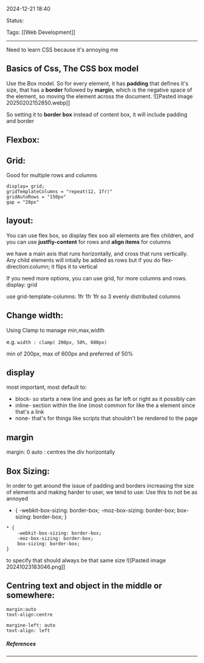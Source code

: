 2024-12-21 18:40

Status:

Tags: [[Web Development]]

---
Need to learn CSS because it's annoying me

Basics of Css, The CSS box model
--

Use the Box model. So for every element, it has **padding** that defines it's size, that has a **border** followed by **margin**, which is the negative space of the element, so moving the element across the document.
![[Pasted image 20250202152850.webp]]

So setting it to **border box** instead of content box, it will include padding and border


Flexbox:
--

Grid:
--

Good for multiple rows and columns 

```
display= grid;
gridTemplateColumns = "repeat(12, 1fr)"
gridAutoRows = "150px"
gap = "20px"
```

layout:
--

You can use flex box, so display flex soo all elements are flex children, and you can use **justfiy-content** for rows and **align items** for columns

we have a main axis that runs horizontally,  and cross that runs vertically. Any child elements will intially be added as rows but if you do flex-direction:column; it flips it to vertical


If you need more options, you can use grid, for more columns and rows. display: grid

use grid-template-columns: 1fr 1fr 1fr
so 3 evenly distributed columns

**Change width**:
--

Using Clamp to manage min,max,width

e.g. `width : clamp( 200px, 50%, 600px)`

min of 200px, max of 600px and preferred of 50%

display
--
most important, most default to:
- block- so starts a new line and goes as far left or right as it possibly can
- inline- section within the line (most common for like the a element since that's a link
- none- that's for things like scripts that shouldn't be rendered to the page

margin
--
margin: 0 auto : centres the div horizontally


Box Sizing:
--

In order to get around the issue of padding and borders increasing the size of elements and making harder to user, we tend to use:
Use this to not be as annoyed

* {
-webkit-box-sizing: border-box;
-moz-box-sizing: border-box;
box-sizing: border-box;
}

```
* {
    -webkit-box-sizing: border-box;
    -moz-box-sizing: border-box;
    box-sizing: border-box;
}
```

to specify that should always be that same size
![[Pasted image 20241023183046.png]]


Centring text and object in the middle or somewhere:
--

```
margin:auto
text-align:centre

margine-left: auto
text-align: left
```


##### References


----
